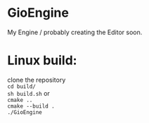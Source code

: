 # GioEngine
My Engine / probably creating the Editor soon.  

# Linux build:
clone the repository  
`cd build/`  
`sh build.sh` or  
`cmake ..`  
`cmake --build .`  
`./GioEngine`  
